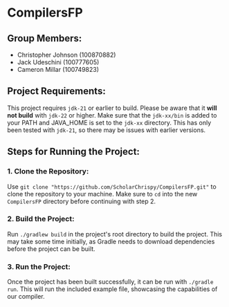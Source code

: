 # CompilersFP

## Group Members:
- Christopher Johnson (100870882)
- Jack Udeschini (100777605)
- Cameron Millar (100749823)

## Project Requirements:
This project requires `jdk-21` or earlier to build. Please be aware that it **will not build** with `jdk-22` or higher. Make sure that the `jdk-xx/bin` is added to your PATH and JAVA_HOME is set to the `jdk-xx` directory. This has only been tested with `jdk-21`, so there may be issues with earlier versions.

##  Steps for Running the Project:
### 1. Clone the Repository:
Use `git clone "https://github.com/ScholarChrispy/CompilersFP.git"` to clone the repository to your machine. Make sure to `cd` into the new `CompilersFP` directory before continuing with step 2.

### 2. Build the Project:
Run `./gradlew build` in the project's root directory to build the project. This may take some time initially, as Gradle needs to download dependencies before the project can be built.

### 3. Run the Project:
Once the project has been built successfully, it can be run with `./gradle run`. This will run the included example file, showcasing the capabilities of our compiler.
